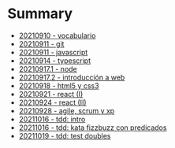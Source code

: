 # Summary

- [20210910 - vocabulario](./20210910_-_vocabulario.md)
- [20210911 - git](./20210911_-_git.md)
- [20210911 - javascript](./20210911_-_javascript.md)
- [20210914 - typescript](./20210914_-_typescript.md)
- [20210917.1 - node](./20210917.1_-_node.md)
- [20210917.2 - introducción a web](./20210917.2_-_introducción_a_web.md)
- [20210918 - html5 y css3](./20210918_-_html5_y_css3.md)
- [20210921 - react (I)](./20210921_-_react_(I).md)
- [20210924 - react (II)](./20210924_-_react_(II).md)
- [20210928 - agile, scrum y xp](./20210928_-_agile,_scrum_y_xp.md)
- [20211016 - tdd: intro](./20211016_-_tdd_intro.md)
- [20211016 - tdd: kata fizzbuzz con predicados](./20211016_-_tdd_kata_fizzbuzz_con_predicados.md)
- [20211019 - tdd: test doubles](./20211019_-_tdd_test_doubles.md)
